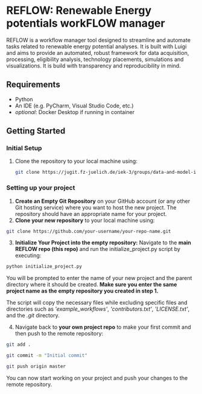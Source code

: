# REFLOW: Renewable Energy potentials workFLOW manager

REFLOW is a workflow manager tool designed to streamline and automate tasks related to renewable energy potential analyses. It is built with Luigi and aims to provide an automated, robust framework for data acquisition, processing, eligibility analysis, technology placements, simulations and visualizations. It is build with transparency and reproducibility in mind. 

## Requirements
* Python
* An IDE (e.g. PyCharm, Visual Studio Code, etc.)
* *optional*: Docker Desktop if running in container

## Getting Started

### Initial Setup
1. Clone the repository to your local machine using:
    ```bash
    git clone https://jugit.fz-juelich.de/iek-3/groups/data-and-model-integration/pelser/reflow.git
    ```

### Setting up your project
1. **Create an Empty Git Repository** on your GitHub account (or any other Git hosting service) where you want to host the new project. The repository should have an appropriate name for your project. 
2. **Clone your new repository** to your local machine using:
```bash
git clone https://github.com/your-username/your-repo-name.git
```
3. **Initialize Your Project into the empty repository:** Navigate to the **main REFLOW repo (this repo)** and run the initialize_project.py script by executing:
```bash
python initialize_project.py
```

You will be prompted to enter the name of your new project and the parent directory where it should be created.
**Make sure you enter the same project name as the empty repository you created in step 1.** 

The script will copy the necessary files while excluding specific files and directories such as *'example_workflows'*, *'contributors.txt'*, *'LICENSE.txt'*, and the *.git* directory.

4. Navigate back to **your own project repo** to make your first commit and then push to the remote repository:
```bash
git add .
```
```bash
git commit -m "Initial commit"
```
```bash
git push origin master
```
You can now start working on your project and push your changes to the remote repository.